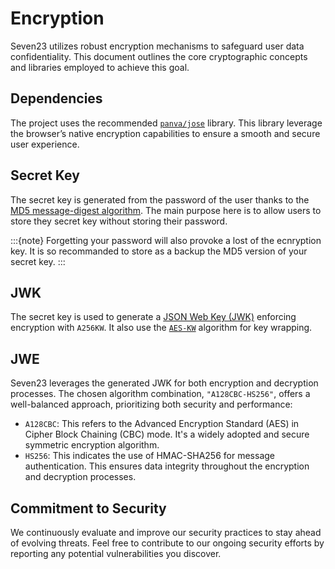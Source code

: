 # Encryption

Seven23 utilizes robust encryption mechanisms to safeguard user data confidentiality. This document outlines the core cryptographic concepts and libraries employed to achieve this goal.

## Dependencies

The project uses the recommended [`panva/jose`](https://github.com/panva/jose) library. This library leverage the browser’s native encryption capabilities to ensure a smooth and secure user experience.

## Secret Key

The secret key is generated from the password of the user thanks to the [MD5 message-digest algorithm](https://en.wikipedia.org/wiki/MD5). The main purpose here is to allow users to store they secret key without storing their password.

:::{note}
Forgetting your password will also provoke a lost of the ecnryption key. It is so recommanded to store as a backup the MD5 version of your secret key.
:::

## JWK

The secret key is used to generate a [JSON Web Key (JWK)](https://developer.mozilla.org/en-US/docs/Web/API/SubtleCrypto/importKey#json_web_key) enforcing encryption with `A256KW`. It also use the [`AES-KW`](https://developer.mozilla.org/en-US/docs/Web/API/SubtleCrypto/wrapKey#aes-kw) algorithm for key wrapping.

## JWE

Seven23 leverages the generated JWK for both encryption and decryption processes. The chosen algorithm combination, `"A128CBC-HS256"`, offers a well-balanced approach, prioritizing both security and performance:

- `A128CBC`: This refers to the Advanced Encryption Standard (AES) in Cipher Block Chaining (CBC) mode. It's a widely adopted and secure symmetric encryption algorithm.
- `HS256`: This indicates the use of HMAC-SHA256 for message authentication. This ensures data integrity throughout the encryption and decryption processes.

## Commitment to Security

We continuously evaluate and improve our security practices to stay ahead of evolving threats. Feel free to contribute to our ongoing security efforts by reporting any potential vulnerabilities you discover.
